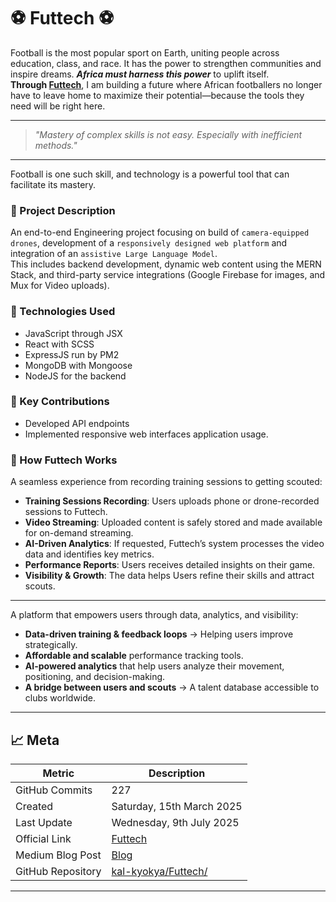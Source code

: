 # :soccer: Futtech :soccer:
Football is the most popular sport on Earth, uniting people across education, class, and race. It has the power to strengthen communities and inspire dreams. _**Africa must harness this power**_ to uplift itself.<br />
**Through [Futtech](https://www.futtech.kalkyokya.tech)**, I am building a future where African footballers no longer have to leave home to maximize their potential—because the tools they need will be right here.<br />

---

> _"Mastery of complex skills is not easy. Especially with inefficient methods."_

---

Football is one such skill, and technology is a powerful tool that can facilitate its mastery.


### :page_with_curl: Project Description
An end-to-end Engineering project focusing on build of ```camera-equipped drones```, development of a ```responsively designed web platform``` and integration of an ```assistive Large Language Model```.<br />
This includes backend development, dynamic web content using the MERN Stack, and third-party service integrations (Google Firebase for images, and Mux for Video uploads).

### :wrench: Technologies Used
- JavaScript through JSX
- React with SCSS
- ExpressJS run by PM2
- MongoDB with Mongoose
- NodeJS for the backend

### :key: Key Contributions
- Developed API endpoints
- Implemented responsive web interfaces application usage.

### :telescope: How Futtech Works
A seamless experience from recording training sessions to getting scouted:
- **Training Sessions Recording**: Users uploads phone or drone-recorded sessions to Futtech.
- **Video Streaming**: Uploaded content is safely stored and made available for on-demand streaming. 
- **AI-Driven Analytics**: If requested, Futtech’s system processes the video data and identifies key metrics.
- **Performance Reports**: Users receives detailed insights on their game.
- **Visibility & Growth**: The data helps Users refine their skills and attract scouts.

---

A platform that empowers users through data, analytics, and visibility:
- **Data-driven training & feedback loops** → Helping users improve strategically.
- **Affordable and scalable** performance tracking tools.
- **AI-powered analytics** that help users analyze their movement, positioning, and decision-making.
- **A bridge between users and scouts** → A talent database accessible to clubs worldwide.

---

## 📈 **Meta**
| Metric | Description |
| ------ | --------- |
| GitHub Commits | 227 |
| Created | Saturday, 15th March 2025 |
| Last Update | Wednesday, 9th July 2025 |
| Official Link | [Futtech](https://www.futtech.kalkyokya.tech/) |
| Medium Blog Post | [Blog](https://medium.com/@kal-kyokya/the-futtech-startup-a-journey-of-engineering-prototyping-debugging-entrepreneurship-e3bfb91d2de5) |
| GitHub Repository | [kal-kyokya/Futtech/](https://github.com/kal-kyokya/Futtech) |

---
